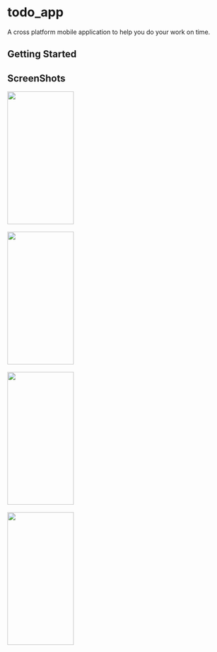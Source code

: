 # todo_app

A cross platform mobile application to help you do your work on time.

## Getting Started

## ScreenShots
<div align="left">
 <img src="https://user-images.githubusercontent.com/62475598/102682832-6fe37200-41f2-11eb-973b-2dc5fc2d7640.png" width="150" height="300">
 <div> &nbsp &nbsp &nbsp</div>
 <img src="https://user-images.githubusercontent.com/62475598/102681955-981ba280-41eb-11eb-84be-0806fd24c4aa.png" width="150" height="300">
 <div> &nbsp &nbsp &nbsp</div>
<img src="https://user-images.githubusercontent.com/62475598/102681982-c8634100-41eb-11eb-97a5-ae66ac3e8909.png" width="150" height="300" > 
 <div> &nbsp &nbsp &nbsp</div>
 <img src="https://user-images.githubusercontent.com/62475598/102682130-1c225a00-41ed-11eb-8f79-a94346646331.png" width="150" height="300">
  <div></div
</div>
